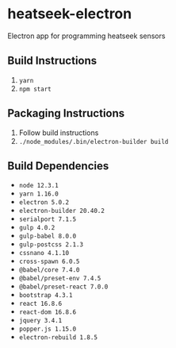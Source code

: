 # heatseek-electron
Electron app for programming heatseek sensors

## Build Instructions
1. `yarn`
2. `npm start`

## Packaging Instructions
1. Follow build instructions
2. `./node_modules/.bin/electron-builder build`

## Build Dependencies
* `node 12.3.1`
* `yarn 1.16.0`
* `electron 5.0.2`
* `electron-builder 20.40.2`
* `serialport 7.1.5`
* `gulp 4.0.2`
* `gulp-babel 8.0.0`
* `gulp-postcss 2.1.3`
* `cssnano 4.1.10`
* `cross-spawn 6.0.5`
* `@babel/core 7.4.0`
* `@babel/preset-env 7.4.5`
* `@babel/preset-react 7.0.0`
* `bootstrap 4.3.1`
* `react 16.8.6`
* `react-dom 16.8.6`
* `jquery 3.4.1`
* `popper.js 1.15.0`
* `electron-rebuild 1.8.5`